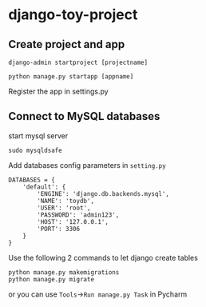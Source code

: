 # django-toy-project

## Create project and app
```
django-admin startproject [projectname]
```

```
python manage.py startapp [appname]
```
Register the app in settings.py

## Connect to MySQL databases
start mysql server
```
sudo mysqldsafe
```

Add databases config parameters in `setting.py`
```
DATABASES = {
    'default': {
        'ENGINE': 'django.db.backends.mysql',
        'NAME': 'toydb',
        'USER': 'root',
        'PASSWORD': 'admin123',
        'HOST': '127.0.0.1',
        'PORT': 3306
    }
}
```
Use the following 2 commands to let django create tables
```
python manage.py makemigrations  
python manage.py migrate
```
or you can use `Tools`->`Run manage.py Task` in Pycharm